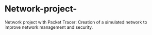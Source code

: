 # Network-project-
Network project with Packet Tracer: Creation of a simulated network to improve network management and security. 
